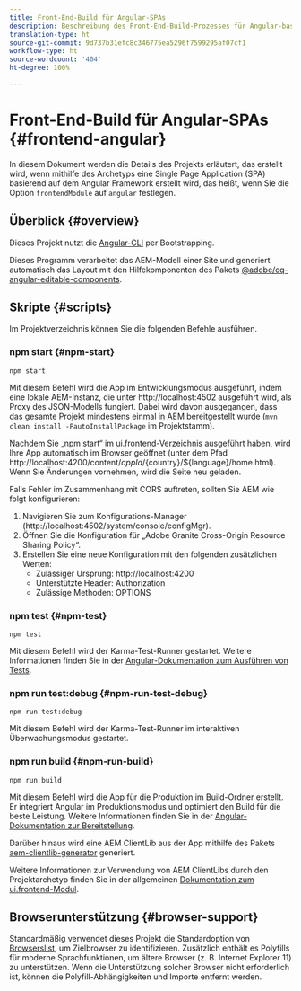 ```yaml
---
title: Front-End-Build für Angular-SPAs
description: Beschreibung des Front-End-Build-Prozesses für Angular-basierte SPA-Projekte
translation-type: ht
source-git-commit: 9d737b31efc8c346775ea5296f7599295af07cf1
workflow-type: ht
source-wordcount: '404'
ht-degree: 100%

---
```



# Front-End-Build für Angular-SPAs {#frontend-angular}

In diesem Dokument werden die Details des Projekts erläutert, das erstellt wird, wenn mithilfe des Archetyps eine Single Page Application (SPA) basierend auf dem Angular Framework erstellt wird, das heißt, wenn Sie die Option `frontendModule` auf `angular` festlegen.

## Überblick {#overview}

Dieses Projekt nutzt die [Angular-CLI](https://github.com/angular/angular-cli) per Bootstrapping.

Dieses Programm verarbeitet das AEM-Modell einer Site und generiert automatisch das Layout mit den Hilfekomponenten des Pakets [@adobe/cq-angular-editable-components](https://www.npmjs.com/package/@adobe/cq-angular-editable-components).

## Skripte {#scripts}

Im Projektverzeichnis können Sie die folgenden Befehle ausführen.

### npm start {#npm-start}

```
npm start
```

Mit diesem Befehl wird die App im Entwicklungsmodus ausgeführt, indem eine lokale AEM-Instanz, die unter http://localhost:4502 ausgeführt wird, als Proxy des JSON-Modells fungiert. Dabei wird davon ausgegangen, dass das gesamte Projekt mindestens einmal in AEM bereitgestellt wurde (`mvn clean install -PautoInstallPackage` im Projektstamm).

Nachdem Sie „npm start“ im ui.frontend-Verzeichnis ausgeführt haben, wird Ihre App automatisch im Browser geöffnet (unter dem Pfad http://localhost:4200/content/${appId}/${country}/${language}/home.html). Wenn Sie Änderungen vornehmen, wird die Seite neu geladen.

Falls Fehler im Zusammenhang mit CORS auftreten, sollten Sie AEM wie folgt konfigurieren:

1. Navigieren Sie zum Konfigurations-Manager (http://localhost:4502/system/console/configMgr).
1. Öffnen Sie die Konfiguration für „Adobe Granite Cross-Origin Resource Sharing Policy“.
1. Erstellen Sie eine neue Konfiguration mit den folgenden zusätzlichen Werten:
   * Zulässiger Ursprung: http://localhost:4200
   * Unterstützte Header: Authorization
   * Zulässige Methoden: OPTIONS

### npm test {#npm-test}

```shell
npm test
```

Mit diesem Befehl wird der Karma-Test-Runner gestartet. Weitere Informationen finden Sie in der [Angular-Dokumentation zum Ausführen von Tests](https://angular.io/guide/testing).

### npm run test:debug {#npm-run-test-debug}

```shell
npm run test:debug
```

Mit diesem Befehl wird der Karma-Test-Runner im interaktiven Überwachungsmodus gestartet.

### npm run build {#npm-run-build}

```shell
npm run build
```

Mit diesem Befehl wird die App für die Produktion im Build-Ordner erstellt. Er integriert Angular im Produktionsmodus und optimiert den Build für die beste Leistung. Weitere Informationen finden Sie in der [Angular-Dokumentation zur Bereitstellung](https://angular.io/guide/deployment).

Darüber hinaus wird eine AEM ClientLib aus der App mithilfe des Pakets [aem-clientlib-generator](https://github.com/wcm-io-frontend/aem-clientlib-generator) generiert.

Weitere Informationen zur Verwendung von AEM ClientLibs durch den Projektarchetyp finden Sie in der allgemeinen [Dokumentation zum ui.frontend-Modul](uifrontend.md#clientlibs).

## Browserunterstützung {#browser-support}

Standardmäßig verwendet dieses Projekt die Standardoption von [Browserslist](https://github.com/browserslist/browserslist), um Zielbrowser zu identifizieren. Zusätzlich enthält es Polyfills für moderne Sprachfunktionen, um ältere Browser (z. B. Internet Explorer 11) zu unterstützen. Wenn die Unterstützung solcher Browser nicht erforderlich ist, können die Polyfill-Abhängigkeiten und Importe entfernt werden.
